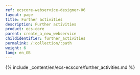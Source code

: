 ```yaml
---
ref: ecscore-webservice-designer-06
layout: page
title: Further activities
description: Further activities 
product: ecs-core
parent: create_a_new_webservice
childidentifier: further_activities
permalink: /:collection/:path
weight: 6
lang: en_GB
---
```


{% include _content/en/ecs-ecscore/further_activities.md %} 
